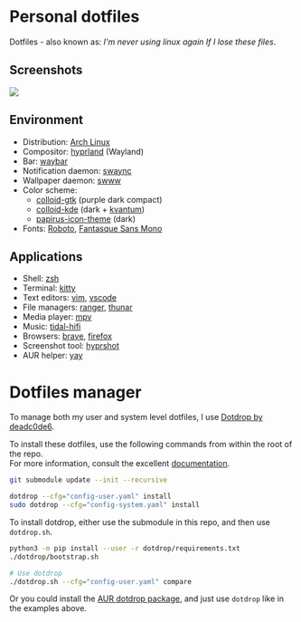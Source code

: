 # Personal dotfiles
Dotfiles - also known as: *I'm never using linux again If I lose these files*.

## Screenshots
![](https://user-images.githubusercontent.com/24532624/236953589-bc75e335-02dc-4cb8-9985-32a8da21e0f8.png)

## Environment
- Distribution: [Arch Linux](https://www.archlinux.org/)
- Compositor: [hyprland](https://hyprland.org/) (Wayland)
- Bar: [waybar](https://github.com/Alexays/Waybar)
- Notification daemon: [swaync](https://github.com/ErikReider/SwayNotificationCenter)
- Wallpaper daemon: [swww](https://github.com/Horus645/swww)
- Color scheme:
  - [colloid-gtk](https://github.com/vinceliuice/Colloid-gtk-theme) (purple dark compact)
  - [colloid-kde](https://github.com/vinceliuice/Colloid-kde) (dark + [kvantum](https://github.com/tsujan/Kvantum))
  - [papirus-icon-theme](https://github.com/PapirusDevelopmentTeam/papirus-icon-theme) (dark)
- Fonts: [Roboto](https://fonts.google.com/specimen/Roboto), [Fantasque Sans Mono](https://github.com/belluzj/fantasque-sans)

## Applications
- Shell: [zsh](https://www.zsh.org/)
- Terminal: [kitty](https://sw.kovidgoyal.net/kitty/index.html)
- Text editors: [vim](http://www.vim.org/), [vscode](https://code.visualstudio.com/)
- File managers: [ranger](https://github.com/ranger/ranger), [thunar](https://docs.xfce.org/xfce/thunar/start)
- Media player: [mpv](https://mpv.io/)
- Music: [tidal-hifi](https://github.com/Mastermindzh/tidal-hifi)
- Browsers: [brave](https://brave.com/), [firefox](https://www.mozilla.org/en-US/firefox/)
- Screenshot tool: [hyprshot](https://github.com/Gustash/Hyprshot)
- AUR helper: [yay](https://github.com/Jguer/yay)

# Dotfiles manager
To manage both my user and system level dotfiles, I use [Dotdrop by deadc0de6](https://github.com/deadc0de6/dotdrop).

To install these dotfiles, use the following commands from within the root of the repo.  
For more information, consult the excellent [documentation](https://dotdrop.readthedocs.io/en/latest/usage/#install-dotfiles).
```bash
git submodule update --init --recursive

dotdrop --cfg="config-user.yaml" install
sudo dotdrop --cfg="config-system.yaml" install
```

To install dotdrop, either use the submodule in this repo, and then use `dotdrop.sh`.
```bash
python3 -m pip install --user -r dotdrop/requirements.txt
./dotdrop/bootstrap.sh

# Use dotdrop
./dotdrop.sh --cfg="config-user.yaml" compare
```

Or you could install the [AUR dotdrop package](https://aur.archlinux.org/packages/dotdrop), and just use `dotdrop` like in the examples above.

